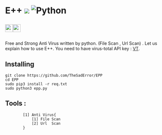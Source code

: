 # E++ ![](https://visitor-badge.glitch.me/badge?page_id=TheSadError.TheSadError) ![Python](https://img.shields.io/badge/python-3670A0?style=for-the-badge&logo=python&logoColor=ffdd54)<p><a href="https://github.com/TheSadError"><img src="https://img.shields.io/badge/-Github-red?&style=for-the-badge&logo=github&logoColor=white" height=25></a><a href="https://www.youtube.com/channel/UCUfTuo3-85qD_7v1n-W98rw"><img src="https://img.shields.io/badge/-YouTube-red?&style=for-the-badge&logo=youtube&logoColor=white" height=25></a></p>

Free and Strong Anti Virus written by python. (File Scan , Url Scan) . Let us explain how to use E++. You need to have virus-total API key : [VT](www.virustotal.com/). 

## Installing
```
git clone https://github.com/TheSadError/EPP
cd EPP
sudo pip3 install -r req.txt
sudo python3 epp.py

```

## Tools :
```
        [1] Anti Virus{
            [1] File Scan
            [2] Url  Scan    
        }
```
